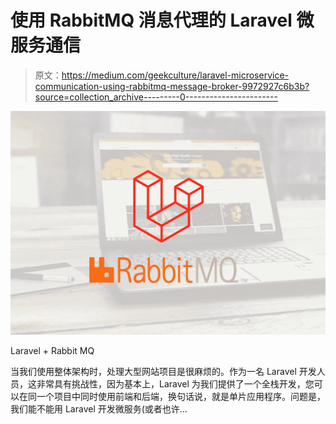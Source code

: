# 使用 RabbitMQ 消息代理的 Laravel 微服务通信

> 原文：<https://medium.com/geekculture/laravel-microservice-communication-using-rabbitmq-message-broker-9972927c6b3b?source=collection_archive---------0----------------------->

![](img/ff22697f8a9ee13b066f9e15ff8e036e.png)

Laravel + Rabbit MQ

当我们使用整体架构时，处理大型网站项目是很麻烦的。作为一名 Laravel 开发人员，这非常具有挑战性，因为基本上，Laravel 为我们提供了一个全栈开发，您可以在同一个项目中同时使用前端和后端，换句话说，就是单片应用程序。问题是，我们能不能用 Laravel 开发微服务(或者也许…